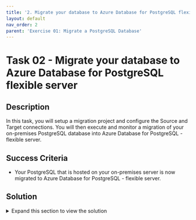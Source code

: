 ```yaml
---
title: '2. Migrate your database to Azure Database for PostgreSQL flexible server'
layout: default
nav_order: 2
parent: 'Exercise 01: Migrate a PostgreSQL Database'
---
```


# Task 02 - Migrate your database to Azure Database for PostgreSQL flexible server

## Description

In this task, you will setup a migration project and configure the Source and Target connections. You will then execute and monitor a migration of your on-premises PostgreSQL database into Azure Database for PostgreSQL - flexible server.

## Success Criteria

* Your PostgreSQL that is hosted on your on-premises server is now migrated to Azure Database for PostgreSQL - flexible server.

## Solution

<details markdown="block">
<summary>Expand this section to view the solution</summary>

## Create Database Migration Project in Azure Database for PostgreSQL Flexible Server

1. Select **Migration** from the menu on the left of the flexible server blade.

   ![Azure Database for PostgreSQL Flexible Server migration option.](../../resources/images/lab01_02_CreateMigrationScenario.png "Setting up the migration")

1. Click on the **+ Create** option at the top of the **Migration** blade.
   > **Note**: If the **+ Create** option is unavailable, select **Compute + storage** and change the compute tier to either **General Purpose** or **Memory Optimized** and try to create the Migration process again.
   > After the Migration is successful, you can change the compute tier back to **Burstable**.
1. On the **Setup** tab, enter each field as follows:
    1. Migration name - `Migration-northwind`.
    1. Source server type - On-premise Server.
    1. Migration option - Validate and Migrate.
    1. Select **Next: Select Runtime Server >**.

    ![Setup database migration for Azure Database for PostgreSQL Flexible Server.](../../resources/images/lab01_02_MigrationSetup.png "Offline database migration")

1. We will **not** use a Runtime Server so just select **Next: Connect to source >**.

1. On the **Connect to source** tab, enter each field as follows:
    1. Server name - The IP address of your server that you built using the template.

    ![The Virtual machine blade with Public IP Address highlighted.](../../resources/images/lab00_02_VMIPAddress.png "Virtual machine public IP")

    1. Port - The port your instance of PostgreSQL uses on your source server (default of **5432**).
    1. Server admin login name - the VM has been setup with an admin user called `rootuser` .
    1. Password - The password for the PostgreSQL admin user is `123rootpass456`
    1. SSL mode - Prefer.
    1. Click on the **Connect to source** option to validate the connectivity details provided.
    1. Click on the **Next: Select migration target** button to progress.

    ![Setup source connection for Azure Database for PostgreSQL Flexible Server migration.](../../resources/images/lab01_02_MigrationSource.png "Connecting securely to the source PostgreSQL server")

1. The connectivity details should be automatically completed for the target server we are migrating to.
    1. In the password field - enter the secure password for the **Admin** login you created in the previous task.
    1. Click on the **Connect to target** option to validate the connectivity details provided.

    ![Setup target connection for Azure Database for PostgreSQL Flexible Server migration.](../../resources/images/lab01_02_MigrationTarget.png "Connecting securely to the target Azure Database for PostgreSQL Flexible Server")

    1. Click on the **Next : Select database(s) for migration >** button to progress.
1. On the **Select database(s) for migration** tab, select the databases from the source server you want to migrate to the flexible server.

    ![Select database(s) for Azure Database for PostgreSQL Flexible Server migration.](../../resources/images/lab01_02_MigrationDatabaseSelection.png "Choosing the database to migrate")

1. Click on the **Next : Summary >** button to progress and review the data provided.
1. On the **Summary** tab, review the information and then click the **Start Validation and Migration** button to start the migration to the flexible server.

    ![Summary for the migration to Azure Database for PostgreSQL Flexible Server.](../../resources/images/lab01_02_MigrationSummary.png "Migration Summary")

1. On the **Migration** tab, you can monitor the migration progress by using the **Refresh** button in the top menu to view the progress through the validation and migration process.

    ![Progress of the migration to Azure Database for PostgreSQL Flexible Server.](../../resources/images/lab01_02_MigrationProgress.png "Migration Progress")

    1. By clicking on the **Migration-northwind** activity, you can view detailed information about the migration activity’s progress.

    ![Detailed information of the migration to Azure Database for PostgreSQL Flexible Server.](../../resources/images/lab01_02_DetailedMigrationInformation.png "Detailed Information")

Once the migration process is complete, we can perform post-migration tasks such as data validation in the new database and configuring high availability before pointing the application at the database and turning it on again.

</details>
